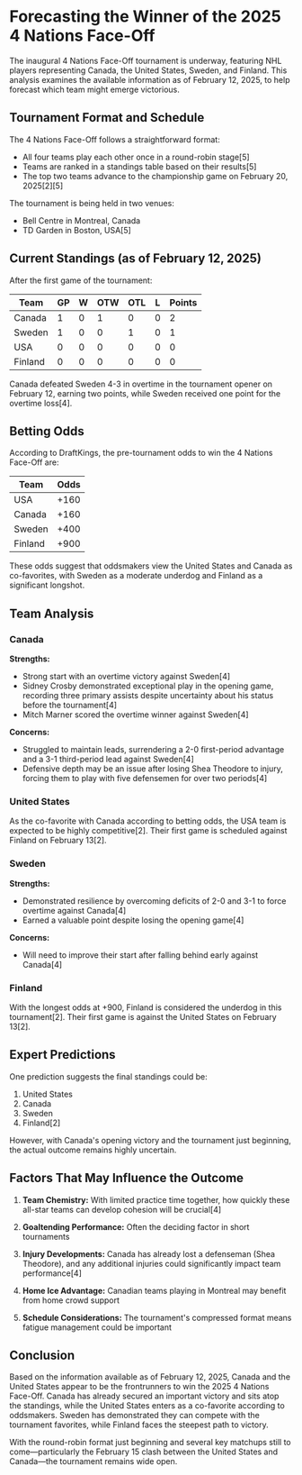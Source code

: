 # Forecasting the Winner of the 2025 4 Nations Face-Off

The inaugural 4 Nations Face-Off tournament is underway, featuring NHL players representing Canada, the United States, Sweden, and Finland. This analysis examines the available information as of February 12, 2025, to help forecast which team might emerge victorious.

## Tournament Format and Schedule

The 4 Nations Face-Off follows a straightforward format:
- All four teams play each other once in a round-robin stage[5]
- Teams are ranked in a standings table based on their results[5]
- The top two teams advance to the championship game on February 20, 2025[2][5]

The tournament is being held in two venues:
- Bell Centre in Montreal, Canada
- TD Garden in Boston, USA[5]

## Current Standings (as of February 12, 2025)

After the first game of the tournament:

| Team | GP | W | OTW | OTL | L | Points |
|------|----|----|-----|-----|---|--------|
| Canada | 1 | 0 | 1 | 0 | 0 | 2 |
| Sweden | 1 | 0 | 0 | 1 | 0 | 1 |
| USA | 0 | 0 | 0 | 0 | 0 | 0 |
| Finland | 0 | 0 | 0 | 0 | 0 | 0 |

Canada defeated Sweden 4-3 in overtime in the tournament opener on February 12, earning two points, while Sweden received one point for the overtime loss[4].

## Betting Odds

According to DraftKings, the pre-tournament odds to win the 4 Nations Face-Off are:

| Team | Odds |
|------|------|
| USA | +160 |
| Canada | +160 |
| Sweden | +400 |
| Finland | +900 |[2]

These odds suggest that oddsmakers view the United States and Canada as co-favorites, with Sweden as a moderate underdog and Finland as a significant longshot.

## Team Analysis

### Canada

**Strengths:**
- Strong start with an overtime victory against Sweden[4]
- Sidney Crosby demonstrated exceptional play in the opening game, recording three primary assists despite uncertainty about his status before the tournament[4]
- Mitch Marner scored the overtime winner against Sweden[4]

**Concerns:**
- Struggled to maintain leads, surrendering a 2-0 first-period advantage and a 3-1 third-period lead against Sweden[4]
- Defensive depth may be an issue after losing Shea Theodore to injury, forcing them to play with five defensemen for over two periods[4]

### United States

As the co-favorite with Canada according to betting odds, the USA team is expected to be highly competitive[2]. Their first game is scheduled against Finland on February 13[2].

### Sweden

**Strengths:**
- Demonstrated resilience by overcoming deficits of 2-0 and 3-1 to force overtime against Canada[4]
- Earned a valuable point despite losing the opening game[4]

**Concerns:**
- Will need to improve their start after falling behind early against Canada[4]

### Finland

With the longest odds at +900, Finland is considered the underdog in this tournament[2]. Their first game is against the United States on February 13[2].

## Expert Predictions

One prediction suggests the final standings could be:
1. United States
2. Canada
3. Sweden
4. Finland[2]

However, with Canada's opening victory and the tournament just beginning, the actual outcome remains highly uncertain.

## Factors That May Influence the Outcome

1. **Team Chemistry:** With limited practice time together, how quickly these all-star teams can develop cohesion will be crucial[4]

2. **Goaltending Performance:** Often the deciding factor in short tournaments

3. **Injury Developments:** Canada has already lost a defenseman (Shea Theodore), and any additional injuries could significantly impact team performance[4]

4. **Home Ice Advantage:** Canadian teams playing in Montreal may benefit from home crowd support

5. **Schedule Considerations:** The tournament's compressed format means fatigue management could be important

## Conclusion

Based on the information available as of February 12, 2025, Canada and the United States appear to be the frontrunners to win the 2025 4 Nations Face-Off. Canada has already secured an important victory and sits atop the standings, while the United States enters as a co-favorite according to oddsmakers. Sweden has demonstrated they can compete with the tournament favorites, while Finland faces the steepest path to victory.

With the round-robin format just beginning and several key matchups still to come—particularly the February 15 clash between the United States and Canada—the tournament remains wide open.